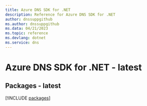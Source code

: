 ```yaml
---
title: Azure DNS SDK for .NET
description: Reference for Azure DNS SDK for .NET
author: dnssuppgithub
ms.author: dnssuppgithub
ms.data: 04/21/2023
ms.topic: reference
ms.devlang: dotnet
ms.service: dns
---
```

# Azure DNS SDK for .NET - latest
## Packages - latest
[!INCLUDE [packages](dns-index.md)]